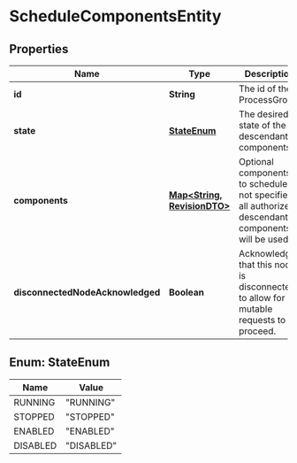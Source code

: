 
# ScheduleComponentsEntity

## Properties
Name | Type | Description | Notes
------------ | ------------- | ------------- | -------------
**id** | **String** | The id of the ProcessGroup |  [optional]
**state** | [**StateEnum**](#StateEnum) | The desired state of the descendant components |  [optional]
**components** | [**Map&lt;String, RevisionDTO&gt;**](RevisionDTO.md) | Optional components to schedule. If not specified, all authorized descendant components will be used. |  [optional]
**disconnectedNodeAcknowledged** | **Boolean** | Acknowledges that this node is disconnected to allow for mutable requests to proceed. |  [optional]


<a name="StateEnum"></a>
## Enum: StateEnum
Name | Value
---- | -----
RUNNING | &quot;RUNNING&quot;
STOPPED | &quot;STOPPED&quot;
ENABLED | &quot;ENABLED&quot;
DISABLED | &quot;DISABLED&quot;



